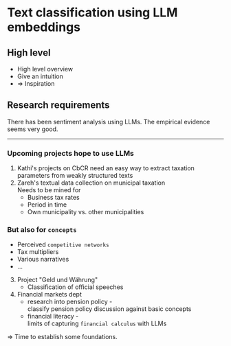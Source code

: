 # Text classification using LLM embeddings

<!--h-->

## High level

* High level overview
* Give an intuition
* => Inspiration

<!--h-->

## Research requirements

There has been sentiment analysis using LLMs. The empirical evidence seems very good.

---

<!--h-->

### Upcoming projects hope to use LLMs

1.  Kathi's projects on CbCR need an easy way to extract taxation parameters from weakly structured texts 
2.  Zareh's textual data collection on municipal taxation  
Needs to be mined for
    * Business tax rates
    * Period in time
    * Own municipality vs. other municipalities

<!--h-->

### But also for `concepts`

  * Perceived `competitive networks`
  * Tax multipliers 
  * Various narratives
  * ...


<!--h-->

3.  Project "Geld und Währung"  
    * Classification of official speeches  
4.  Financial markets dept
    * research into pension policy -  
      classify pension policy discussion against basic concepts
    * financial literacy -  
      limits of capturing `financial calculus` with LLMs


=> Time to establish some foundations.

